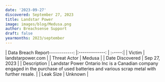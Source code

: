```yaml
---
date: '2023-09-27'
discovered: September 27, 2023
title: Landstar Power
image: images/blog/Medusa.png
author: Breachsense Support
draft: false
yearmonths: 2023/september
---
```


| Data Breach Report------------:     |:-------------:    | :-----:|
| Victim      | landstarpower.com      | 
| Threat Actor      | Medusa      | 
| Date Discovered      | Sep 27, 2023      | 
| Description      | Landstar Power Ontario Inc is a Canadian company engaged in the purchase of used batteries and various scrap metal with further resale.      | 
| Leak Size      | Unknown      | 

